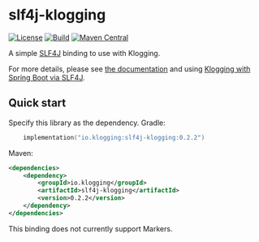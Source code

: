 # slf4j-klogging

[![License](https://img.shields.io/badge/License-Apache%202.0-blue.svg)](https://opensource.org/licenses/Apache-2.0)
[![Build](https://github.com/klogging/slf4j-klogging/actions/workflows/build.yml/badge.svg)](https://github.com/klogging/klogging/actions/workflows/build.yml)
[![Maven Central](https://img.shields.io/maven-central/v/io.klogging/slf4j-klogging.svg?label=maven%20central)](https://search.maven.org/search?q=g:%22io.klogging%22%20AND%20a:%22slf4j-klogging%22)

A simple [SLF4J](https://www.slf4j.org) binding to use with Klogging.

For more details, please see [the documentation](https://klogging.io/docs/java/slf4j)
and using [Klogging with Spring Boot via SLF4J](https://klogging.io/docs/java/spring-boot).

## Quick start

Specify this library as the dependency. Gradle:

```kotlin
    implementation("io.klogging:slf4j-klogging:0.2.2")
```

Maven:

```xml
<dependencies>
    <dependency>
        <groupId>io.klogging</groupId>
        <artifactId>slf4j-klogging</artifactId>
        <version>0.2.2</version>
    </dependency>
</dependencies>
```

This binding does not currently support Markers.
